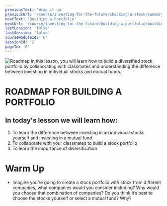 ```yaml
---
previousText: 'Wrap it up'
previousUrl: '/course/investing-for-the-future/checking-a-stock/summary'
nextText: 'Building a Portfolio'
nextUrl: '/course/investing-for-the-future/building-a-portfolio/building-a-portfolio'
lastLession: 'false'
lastSession: 'false'
courseModuleId: '6'
sessionId: '2'
pageId: '6'
---
```


![Roadmap](/assets/img/roadmap.png)
<sparkle-character-intro class="shift-up-overlap" position="right" character="yuna">
In this lesson, you will learn how to build a diversified stock portfolio by collaborating with classmates and understanding the difference between investing in individual stocks and mutual funds.</sparkle-character-intro>

# ROADMAP FOR BUILDING A PORTFOLIO

## In today's lesson we will learn how:

1. To learn the difference between investing in an individual stocks yourself and investing in a mutual fund
2. To collaborate with your classmates to build a stock portfolio
3. To learn the importance of diversification

# Warm Up

- Imagine you’re going to create a stock portfolio with stock from different companies, what companies would you consider including? Why would you choose that combination of companies? Do you think it’s best to choose the stocks yourself or select a mutual fund? Why?
